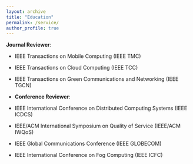 ```yaml
---
layout: archive
title: "Education"
permalink: /service/
author_profile: true
---
```


**Journal Reviewer**: 
* IEEE Transactions on Mobile Computing (IEEE TMC)
* IEEE Transactions on Cloud Computing (IEEE TCC)
* IEEE Transactions on Green Communications and Networking (IEEE TGCN)


* **Conference Reviewer**:
* IEEE International Conference on Distributed Computing Systems (IEEE ICDCS)
* IEEE/ACM International Symposium on Quality of Service (IEEE/ACM IWQoS)
* IEEE Global Communications Conference (IEEE GLOBECOM)
* IEEE International Conference on Fog Computing (IEEE ICFC)




